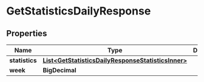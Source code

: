 

# GetStatisticsDailyResponse


## Properties

| Name | Type | Description | Notes |
|------------ | ------------- | ------------- | -------------|
|**statistics** | [**List&lt;GetStatisticsDailyResponseStatisticsInner&gt;**](GetStatisticsDailyResponseStatisticsInner.md) |  |  [optional] |
|**week** | **BigDecimal** |  |  [optional] |




